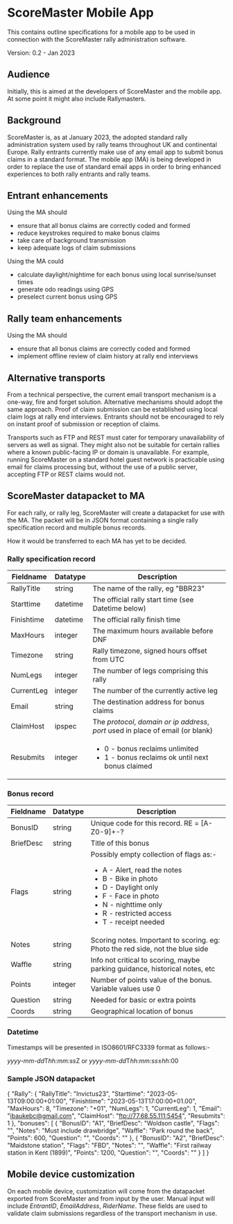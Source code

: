# ScoreMaster Mobile App

This contains outline specifications for a mobile app to be used in connection with the ScoreMaster rally administration software.

Version: 0.2 - Jan 2023

## Audience
Initially, this is aimed at the developers of ScoreMaster and the mobile app. At some point it might also include Rallymasters.

## Background
ScoreMaster is, as at January 2023, the adopted standard rally administration system used by rally teams throughout UK and continental Europe. Rally entrants currently make use of any email app to submit bonus claims in a standard format. The mobile app (MA) is being developed in order to replace the use of standard email apps in order to bring enhanced experiences to both rally entrants and rally teams.

## Entrant enhancements
Using the MA should
- ensure that all bonus claims are correctly coded and formed
- reduce keystrokes required to make bonus claims
- take care of background transmission
- keep adequate logs of claim submissions

Using the MA could
- calculate daylight/nightime for each bonus using local sunrise/sunset times
- generate odo readings using GPS
- preselect current bonus using GPS

## Rally team enhancements
Using the MA should
- ensure that all bonus claims are correctly coded and formed
- implement offline review of claim history at rally end interviews

## Alternative transports
From a technical perspective, the current email transport mechanism is a one-way, fire and forget solution. Alternative mechanisms should adopt the same approach. Proof of claim submission can be established using local claim logs at rally end interviews. Entrants should not be encouraged to rely on instant proof of submission or reception of claims.

Transports such as FTP and REST must cater for temporary unavailability of servers as well as signal. They might also not be suitable for certain rallies where a known public-facing IP or domain is unavailable. For example, running ScoreMaster on a standard hotel guest network is practicable using email for claims processing but, without the use of a public server, accepting FTP or REST claims would not.

## ScoreMaster datapacket to MA
For each rally, or rally leg, ScoreMaster will create a datapacket for use with the MA. The packet will be in JSON format containing a single rally specification record and multiple bonus records.

How it would be transferred to each MA has yet to be decided.

### Rally specification record
Fieldname  | Datatype | Description
---        | ---      | ---
RallyTitle | string   | The name of the rally, eg "BBR23"
Starttime  | datetime | The official rally start time (see Datetime below)
Finishtime | datetime | The official rally finish time
MaxHours   | integer  | The maximum hours available before DNF
Timezone   | string   | Rally timezone, signed hours offset from UTC
NumLegs    | integer  | The number of legs comprising this rally
CurrentLeg | integer  | The number of the currently active leg
Email      | string   | The destination address for bonus claims
ClaimHost  | ipspec   | The *protocol*, *domain or ip address*, *port* used in place of email (or blank)
Resubmits  | integer  | <ul><li>0 - bonus reclaims unlimited</li><li>1 - bonus reclaims ok until next bonus claimed</li></ul>

### Bonus record
Fieldname  | Datatype | Description
---        | ---      | ---
BonusID    | string   | Unique code for this record. RE = [A-Z0-9]+-?
BriefDesc  | string   | Title of this bonus
Flags      | string   | Possibly empty collection of flags as:- <ul><li>A - Alert, read the notes</li><li>B - Bike in photo</li><li>D - Daylight only</li><li>F - Face in photo</li><li>N - nighttime only</li><li>R - restricted access</li><li>T - receipt needed</li></ul>
Notes      | string   | Scoring notes. Important to scoring. eg: Photo the red side, not the blue side
Waffle     | string   | Info not critical to scoring, maybe parking guidance, historical notes, etc
Points     | integer  | Number of points value of the bonus. Variable values use 0
Question   | string   | Needed for basic or extra points
Coords     | string   | Geographical location of bonus


### Datetime
Timestamps will be presented in ISO8601/RFC3339 format as follows:-

*yyyy-mm-dd*T*hh:mm:ss*Z or *yyyy-mm-dd*T*hh:mm:ss*±*hh*:00

### Sample JSON datapacket
{
    "Rally": {
        "RallyTitle": "Invictus23",
        "Starttime": "2023-05-13T09:00:00+01:00",
        "Finishtime": "2023-05-13T17:00:00+01.00",
        "MaxHours": 8,
        "Timezone": "+01",
        "NumLegs": 1,
        "CurrentLeg": 1,
        "Email": "ibaukebc@gmail.com",
        "ClaimHost": "ftp://77.68.55.111:5454",
        "Resubmits": 1
    },
    "bonuses": [
        {
            "BonusID": "A1",
            "BriefDesc": "Woldson castle",
            "Flags": "",
            "Notes": "Must include drawbridge",
            "Waffle": "Park round the back",
            "Points": 600,
            "Question": "",
            "Coords": ""
        },
        {
            "BonusID": "A2",
            "BriefDesc": "Maidstone station",
            "Flags": "FBD",
            "Notes": "",
            "Waffle": "First railway station in Kent (1899)",
            "Points": 1200,
            "Question": "",
            "Coords": ""
        }
    ]
}

## Mobile device customization
On each mobile device, customization will come from the datapacket exported from ScoreMaster and from input by the user. Manual input will include *EntrantID*, *EmailAddress*, *RiderName*. These fields are used to validate claim submissions regardless of the transport mechanism in use.
